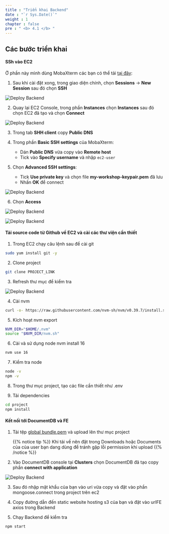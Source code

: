 ```yaml
---
title : "Triển khai Backend"
date : "`r Sys.Date()`"
weight : 1
chapter : false
pre : " <b> 4.1 </b> "
---
```


## Các bước triển khai

#### SSh vào EC2
Ở phần này mình dùng MobaXterm các bạn có thể tải [tại đây](https://mobaxterm.mobatek.net/):  
1. Sau khi cài đặt xong, trong giao diện chính, chọn **Sessions** -> **New Session** sau đó chọn **SSH**

![Deploy Backend](/images/4/0041.png?featherlight=false&width=90pc)

2. Quay lại EC2 Console, trong phần **Instances** chọn **Instances** sau đó chọn EC2 đã tạo và chọn **Connect**

![Deploy Backend](/images/3/0032.png?featherlight=false&width=90pc)

3. Trong tab **SHH client** copy **Public DNS**

4. Trong phần **Basic SSH settings** của MobaXterm:
   - Dán **Public DNS** vừa copy vào **Remote host**
   - Tick vào **Specify username** và nhập ```ec2-user```
5. Chọn **Advanced SSH settings**:
   - Tick **Use private key** và chọn file **my-workshop-keypair.pem** đã lưu
   - Nhấn **OK** để connect

![Deploy Backend](/images/4/0042.png?featherlight=false&width=90pc)

6. Chọn **Access** 

![Deploy Backend](/images/4/0043.png?featherlight=false&width=90pc)

![Deploy Backend](/images/4/0044.png?featherlight=false&width=90pc)

#### Tải source code từ Github về EC2 và cài các thư viện cần thiết

1. Trong EC2 chạy câu lệnh sau để cài git
```bash
sudo yum install git -y
```

2. Clone project
```bash
git clone PROJECT_LINK
```

3. Refresh thư mục để kiểm tra

![Deploy Backend](/images/4/0045.png?featherlight=false&width=90pc)

4. Cài nvm 

```bash
curl -o- https://raw.githubusercontent.com/nvm-sh/nvm/v0.39.7/install.sh | bash
```

5. Kích hoạt nvm export 
```bash
NVM_DIR="$HOME/.nvm"
source "$NVM_DIR/nvm.sh"
```

6. Cài và sử dụng node nvm install 16

```bash
nvm use 16
```

7. Kiểm tra node

```bash
node -v
npm -v
```

8. Trong thư mục project, tạo các file cần thiết như .env

9. Tải dependencies

```bash
cd project
npm install
```

#### Kết nối tới DocumentDB và FE

1. Tải tệp [global bundle.pem](https://truststore.pki.rds.amazonaws.com/global/global-bundle.pem) và upload lên thư mục project 

   {{% notice tip %}}
   Khi tải về nên đặt trong Downloads hoặc Documents của của user bạn dang dùng để tránh gặp lỗi permission khi upload
   {{% /notice %}}

2. Vào DocumentDB console tại **Clusters** chọn DocumentDB đã tạo copy phần **connect with application**

![Deploy Backend](/images/4/0049.png?featherlight=false&width=90pc)

3. Sau đó nhập mật khẩu của bạn vào uri vừa copy và đặt vào phần mongoose.connect trong project trên ec2

4. Copy đường dẫn đến static website hosting s3 của bạn và đặt vào urlFE axios trong Backend

5. Chạy Backend để kiểm tra

```bash
npm start
```